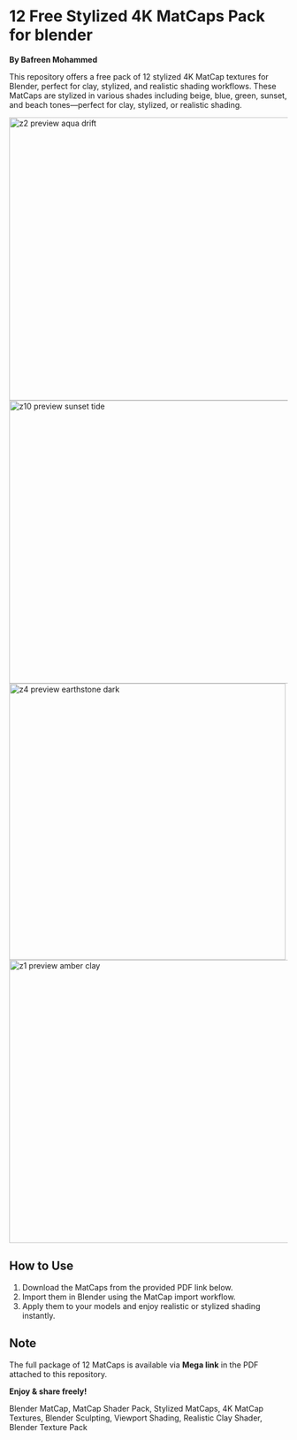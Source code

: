 # 12 Free Stylized 4K MatCaps Pack for blender

**By Bafreen Mohammed**

This repository offers a free pack of 12 stylized 4K MatCap textures for Blender, perfect for clay, stylized, and realistic shading workflows.
These MatCaps are stylized in various shades including beige, blue, green, sunset, and beach tones—perfect for clay, stylized, or realistic shading.

<img width="512" height="512" alt="z2 preview aqua drift" src="https://github.com/user-attachments/assets/f57d5e61-621b-4e6a-b28b-1c08033e1457" />

<img width="512" height="512" alt="z10 preview sunset tide" src="https://github.com/user-attachments/assets/a6c77b5a-04f1-4fd1-a3cf-dff639c88d36" />
<img width="500" height="500" alt="z4 preview earthstone dark" src="https://github.com/user-attachments/assets/9cc363ed-182a-4d7b-93b5-c88f459ae5ba" />

<img width="512" height="512" alt="z1 preview amber clay" src="https://github.com/user-attachments/assets/c63da942-1f8e-408b-9b12-1ad71bc6f918" />

## How to Use
1. Download the MatCaps from the provided PDF link below.
2. Import them in Blender using the MatCap import workflow.
3. Apply them to your models and enjoy realistic or stylized shading instantly.

## Note
The full package of 12 MatCaps is available via **Mega link** in the PDF attached to this repository.

**Enjoy & share freely!**

Blender MatCap, MatCap Shader Pack, Stylized MatCaps, 4K MatCap Textures, Blender Sculpting, Viewport Shading, Realistic Clay Shader, Blender Texture Pack








